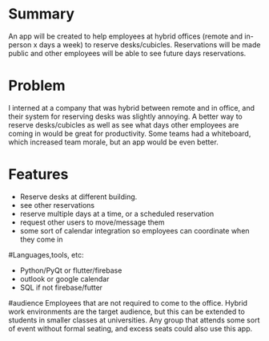 # Summary
An app will be created to help employees at hybrid offices (remote and in-person x days a week) to reserve desks/cubicles. Reservations will be made public and other employees will be able to see future days reservations.

# Problem
I interned at a company that was hybrid between remote and in office, and their system for reserving desks was slightly annoying. A better way to reserve desks/cubicles as well as see what days other employees are coming in would be great for productivity. Some teams had a whiteboard, which increased team morale, but an app would be even better.

# Features
- Reserve desks at different building.
- see other reservations
- reserve multiple days at a time, or a scheduled reservation
- request other users to move/message them
- some sort of calendar integration so employees can coordinate when they come in

#Languages,tools, etc:
- Python/PyQt or flutter/firebase
- outlook or google calendar
- SQL if not firebase/futter

#audience
Employees that are not required to come to the office. Hybrid work environments are the target audience, but this can be extended to students in smaller classes at universities. Any group that attends some sort of event without formal seating, and excess seats could also use this app. 
